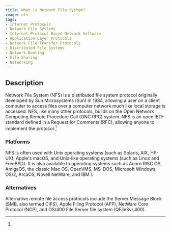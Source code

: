```yaml
---
title: What is Network File System?
image: nfs
tags:
- Internet Protocols
- Network File Systems
- Internet Protocol Based Network Software
- Application Layer Protocols
- Network File Transfer Protocols
- Distributed File Systems
- Network Booting
- File Sharing
- Networking
---
```

## Description

Network File System (NFS) is a distributed file system protocol originally developed by Sun Microsystems (Sun) in 1984, allowing a user on a client computer to access files over a computer network much like local storage is accessed. NFS, like many other protocols, builds on the Open Network Computing Remote Procedure Call (ONC RPC) system. NFS is an open IETF standard defined in a Request for Comments (RFC), allowing anyone to implement the protocol.[^1]

### Platforms

NFS is often used with Unix operating systems (such as Solaris, AIX, HP-UX), Apple's macOS, and Unix-like operating systems (such as Linux and FreeBSD). It is also available to operating systems such as Acorn RISC OS, AmigaOS, the classic Mac OS, OpenVMS, MS-DOS, Microsoft Windows, OS/2, ArcaOS, Novell NetWare, and IBM i.

### Alternatives

Alternative remote file access protocols include the Server Message Block (SMB, also termed CIFS), Apple Filing Protocol (AFP), NetWare Core Protocol (NCP), and OS/400 File Server file system (QFileSvr.400).

[^1]: 